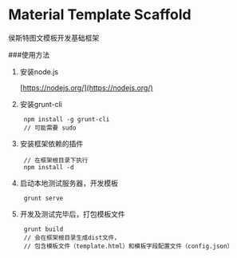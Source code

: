 # Material Template Scaffold
侯斯特图文模板开发基础框架

###使用方法

1. 安装node.js

	[https://nodejs.org/](https://nodejs.org/)

1. 安装grunt-cli

		npm install -g grunt-cli
		// 可能需要 sudo

1. 安装框架依赖的插件

		// 在框架根目录下执行
		npm install -d

1. 启动本地测试服务器，开发模板

		grunt serve
		
1. 开发及测试完毕后，打包模板文件

		grunt build
		// 会在框架根目录生成dist文件，
		// 包含模板文件（template.html）和模板字段配置文件（config.json）